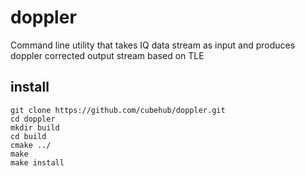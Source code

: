 # doppler
Command line utility that takes IQ data stream as input and produces doppler corrected output stream based on TLE

## install

    git clone https://github.com/cubehub/doppler.git
    cd doppler
    mkdir build
    cd build
    cmake ../
    make
    make install
